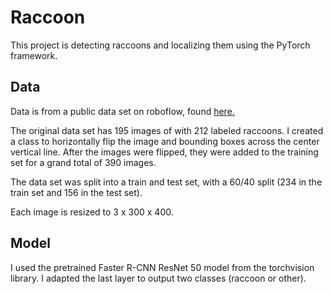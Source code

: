 # Raccoon
This project is detecting raccoons and localizing them using the PyTorch framework.

## Data
Data is from a public data set on roboflow, found [here.](https://public.roboflow.com/object-detection/raccoon/2)

The original data set has 195 images of with 212 labeled raccoons. I created a class to horizontally flip the image and bounding boxes across the center vertical line. After the images were flipped, they were added to the training set for a grand total of 390 images.

The data set was split into a train and test set, with a 60/40 split (234 in the train set and 156 in the test set).

Each image is resized to 3 x 300 x 400.

## Model
I used the pretrained Faster R-CNN ResNet 50 model from the torchvision library. I adapted the last layer to output two classes (raccoon or other).
